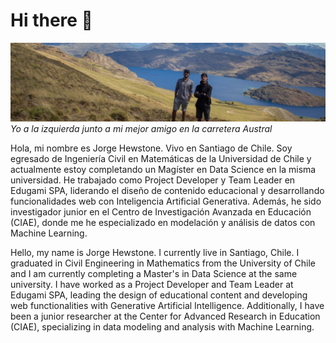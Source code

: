 # Hi there 👋

![](1651078516373.jpg)
*Yo a la izquierda junto a mi mejor amigo en la carretera Austral*






Hola, mi nombre es Jorge Hewstone. Vivo en Santiago de Chile. Soy egresado de Ingeniería Civil en Matemáticas de la Universidad de Chile y actualmente estoy completando un Magíster en Data Science en la misma universidad. He trabajado como Project Developer y Team Leader en Edugami SPA, liderando el diseño de contenido educacional y desarrollando funcionalidades web con Inteligencia Artificial Generativa. Además, he sido investigador junior en el Centro de Investigación Avanzada en Educación (CIAE), donde me he especializado en modelación y análisis de datos con Machine Learning.



Hello, my name is Jorge Hewstone. I currently live in Santiago, Chile. I graduated in Civil Engineering in Mathematics from the University of Chile and I am currently completing a Master's in Data Science at the same university. I have worked as a Project Developer and Team Leader at Edugami SPA, leading the design of educational content and developing web functionalities with Generative Artificial Intelligence. Additionally, I have been a junior researcher at the Center for Advanced Research in Education (CIAE), specializing in data modeling and analysis with Machine Learning.
<!--
**ErdosHewstone/ErdosHewstone** is a ✨ _special_ ✨ repository because its `README.md` (this file) appears on your GitHub profile.

Here are some ideas to get you started:

- 🔭 I’m currently working on ...
- 🌱 I’m currently learning ...
- 👯 I’m looking to collaborate on ...
- 🤔 I’m looking for help with ...
- 💬 Ask me about ...
- 📫 How to reach me: ...
- 😄 Pronouns: ...
- ⚡ Fun fact: ...
-->
